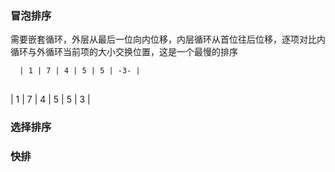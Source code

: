 ### 冒泡排序
  需要嵌套循环，外层从最后一位向内位移，内层循环从首位往后位移，逐项对比内循环与外循环当前项的大小交换位置，这是一个最慢的排序

```diff
  | 1 | 7 | 4 | 5 | 5 | -3- |
  
```
| 1 | 7 | 4 | 5 | 5 | 3 |


### 选择排序

### 快排
